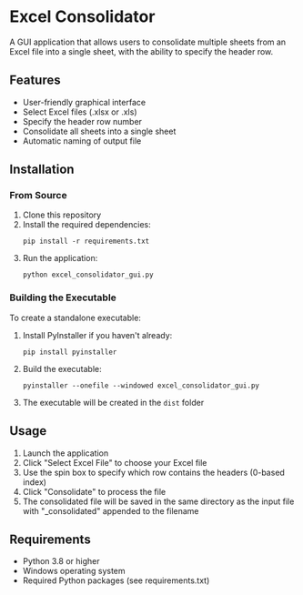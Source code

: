 # Excel Consolidator

A GUI application that allows users to consolidate multiple sheets from an Excel file into a single sheet, with the ability to specify the header row.

## Features

- User-friendly graphical interface
- Select Excel files (.xlsx or .xls)
- Specify the header row number
- Consolidate all sheets into a single sheet
- Automatic naming of output file

## Installation

### From Source

1. Clone this repository
2. Install the required dependencies:
   ```
   pip install -r requirements.txt
   ```
3. Run the application:
   ```
   python excel_consolidator_gui.py
   ```

### Building the Executable

To create a standalone executable:

1. Install PyInstaller if you haven't already:
   ```
   pip install pyinstaller
   ```

2. Build the executable:
   ```
   pyinstaller --onefile --windowed excel_consolidator_gui.py
   ```

3. The executable will be created in the `dist` folder

## Usage

1. Launch the application
2. Click "Select Excel File" to choose your Excel file
3. Use the spin box to specify which row contains the headers (0-based index)
4. Click "Consolidate" to process the file
5. The consolidated file will be saved in the same directory as the input file with "_consolidated" appended to the filename

## Requirements

- Python 3.8 or higher
- Windows operating system
- Required Python packages (see requirements.txt) 
